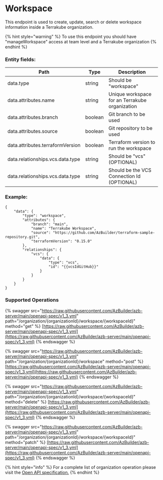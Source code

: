 # Workspace

This endpoint is used to create, update, search or delete workspace information inside a Terrakube organization. 

{% hint style="warning" %}
To use this endpoint you should have "manageWorkspace" access at team level and a Terrakube organization
{% endhint %}

### Entity fields:

| Path                             | Type    | Description                                    |
| -------------------------------- | ------- | ---------------------------------------------- |
| data.type                        | string  | Should be "workspace"                          |
| data.attributes.name             | string  | Unique workspace for an Terrakube organization |
| data.attributes.branch           | boolean | Git branch to be used                          |
| data.attributes.source           | boolean | Git repository to be used                      |
| data.attributes.terraformVersion | boolean | Terraform version to run the workspace         |
| data.relationships.vcs.data.type | string  | Should be "vcs" (OPTIONAL)                     |
| data.relationships.vcs.data.type | string  | Should be the VCS Connection Id (OPTIONAL)     |

### Example:

```
{
    "data": {
        "type": "workspace",
        "attributes": {
            "branch": "main",
            "name": "Terrakube Workspace",
            "source": "https://github.com/AzBuilder/terraform-sample-repository.git",
            "terraformVersion": "0.15.0"
        },
        "relationships": {
            "vcs": {
                "data": {
                    "type": "vcs",
                    "id": "{{vcsIdGitHub}}"
                }
            }
        }
    }
}
```

### Supported Operations

{% swagger src="https://raw.githubusercontent.com/AzBuilder/azb-server/main/openapi-spec/v1_3.yml" path="/organization/{organizationId}/workspace/{workspaceId}" method="get" %}
[https://raw.githubusercontent.com/AzBuilder/azb-server/main/openapi-spec/v1_3.yml](https://raw.githubusercontent.com/AzBuilder/azb-server/main/openapi-spec/v1_3.yml)
{% endswagger %}

{% swagger src="https://raw.githubusercontent.com/AzBuilder/azb-server/main/openapi-spec/v1_3.yml" path="/organization/{organizationId}/workspace" method="post" %}
[https://raw.githubusercontent.com/AzBuilder/azb-server/main/openapi-spec/v1_3.yml](https://raw.githubusercontent.com/AzBuilder/azb-server/main/openapi-spec/v1_3.yml)
{% endswagger %}

{% swagger src="https://raw.githubusercontent.com/AzBuilder/azb-server/main/openapi-spec/v1_3.yml" path="/organization/{organizationId}/workspace/{workspaceId}" method="delete" %}
[https://raw.githubusercontent.com/AzBuilder/azb-server/main/openapi-spec/v1_3.yml](https://raw.githubusercontent.com/AzBuilder/azb-server/main/openapi-spec/v1_3.yml)
{% endswagger %}

{% swagger src="https://raw.githubusercontent.com/AzBuilder/azb-server/main/openapi-spec/v1_3.yml" path="/organization/{organizationId}/workspace/{workspaceId}" method="patch" %}
[https://raw.githubusercontent.com/AzBuilder/azb-server/main/openapi-spec/v1_3.yml](https://raw.githubusercontent.com/AzBuilder/azb-server/main/openapi-spec/v1_3.yml)
{% endswagger %}

{% hint style="info" %}
For a complete list of organization operation please visit the [Open API specification.](https://editor.swagger.io/?url=https://raw.githubusercontent.com/AzBuilder/terrakube-server/main/openapi-spec/v1\_4.yml)
{% endhint %}
